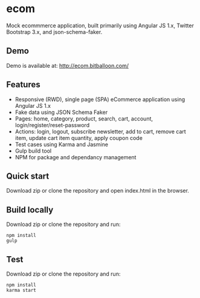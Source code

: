 # ecom
Mock ecommmerce application, built primarily using Angular JS 1.x, Twitter Bootstrap 3.x, and json-schema-faker.

## Demo
Demo is available at: http://ecom.bitballoon.com/

## Features
* Responsive (RWD), single page (SPA) eCommerce application using Angular JS 1.x
* Fake data using JSON Schema Faker
* Pages: home, category, product, search, cart, account, login/register/reset-password
* Actions: login, logout, subscribe newsletter, add to cart, remove cart item, update cart item quantity, apply coupon code
* Test cases using Karma and Jasmine
* Gulp build tool
* NPM for package and dependancy management

## Quick start
Download zip or clone the repository and open index.html in the browser.

## Build locally
Download zip or clone the repository and run:
```
npm install
gulp
```

## Test
Download zip or clone the repository and run:
```
npm install
karma start
```
